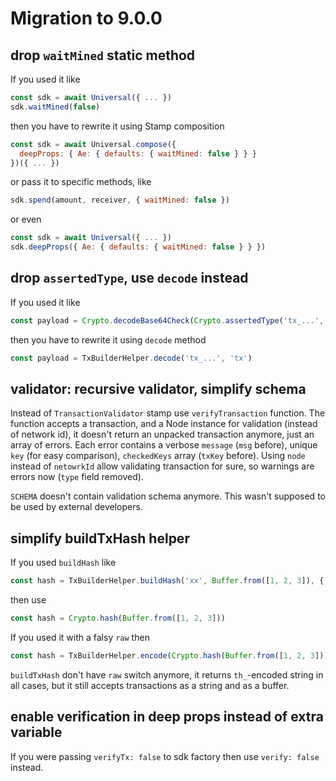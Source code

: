 # Migration to 9.0.0

## drop `waitMined` static method

If you used it like
```js
const sdk = await Universal({ ... })
sdk.waitMined(false)
```
then you have to rewrite it using Stamp composition
```js
const sdk = await Universal.compose({
  deepProps: { Ae: { defaults: { waitMined: false } } }
})({ ... })
```
or pass it to specific methods, like
```js
sdk.spend(amount, receiver, { waitMined: false })
```
or even
```js
const sdk = await Universal({ ... })
sdk.deepProps({ Ae: { defaults: { waitMined: false } } })
```

## drop `assertedType`, use `decode` instead

If you used it like
```js
const payload = Crypto.decodeBase64Check(Crypto.assertedType('tx_...', 'tx'))
```
then you have to rewrite it using `decode` method
```js
const payload = TxBuilderHelper.decode('tx_...', 'tx')
```

## **validator:** recursive validator, simplify schema

Instead of `TransactionValidator` stamp use `verifyTransaction` function. The function accepts
a transaction, and a Node instance for validation (instead of network id), it doesn't return
an unpacked transaction anymore, just an array of errors. Each error contains a verbose `message`
(`msg` before), unique `key` (for easy comparison), `checkedKeys` array (`txKey` before). Using
`node` instead of `netowrkId` allow validating transaction for sure, so warnings are errors
now (`type` field removed).

`SCHEMA` doesn't contain validation schema anymore. This wasn't supposed to be used by external
developers.

## simplify buildTxHash helper

If you used `buildHash` like
```js
const hash = TxBuilderHelper.buildHash('xx', Buffer.from([1, 2, 3]), { raw: true })
```
then use
```js
const hash = Crypto.hash(Buffer.from([1, 2, 3]))
```
If you used it with a falsy `raw` then
```js
const hash = TxBuilderHelper.encode(Crypto.hash(Buffer.from([1, 2, 3])), 'xx')
```

`buildTxHash` don't have `raw` switch anymore, it returns `th_`-encoded string in all cases,
but it still accepts transactions as a string and as a buffer.

## enable verification in deep props instead of extra variable

If you were passing `verifyTx: false` to sdk factory then use `verify: false` instead.
